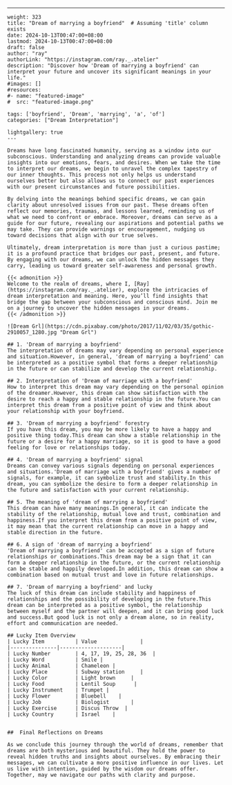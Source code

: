 ---
    weight: 323
    title: "Dream of marrying a boyfriend"  # Assuming 'title' column exists
    date: 2024-10-13T00:47:00+08:00
    lastmod: 2024-10-13T00:47:00+08:00
    draft: false
    author: "ray"
    authorLink: "https://instagram.com/ray._.atelier"
    description: "Discover how 'Dream of marrying a boyfriend' can interpret your future and uncover its significant meanings in your life."
    #images: []
    #resources:
    #- name: "featured-image"
    #  src: "featured-image.png"
    
    tags: ['boyfriend', 'Dream', 'marrying', 'a', 'of']
    categories: ["Dream Interpretation"]
    
    lightgallery: true
    ---
    
    Dreams have long fascinated humanity, serving as a window into our subconscious. Understanding and analyzing dreams can provide valuable insights into our emotions, fears, and desires. When we take the time to interpret our dreams, we begin to unravel the complex tapestry of our inner thoughts. This process not only helps us understand ourselves better but also allows us to connect our past experiences with our present circumstances and future possibilities.
    
    By delving into the meanings behind specific dreams, we can gain clarity about unresolved issues from our past. These dreams often reflect our memories, traumas, and lessons learned, reminding us of what we need to confront or embrace. Moreover, dreams can serve as a guide for our future, revealing our aspirations and potential paths we may take. They can provide warnings or encouragement, nudging us toward decisions that align with our true selves.
    
    Ultimately, dream interpretation is more than just a curious pastime; it is a profound practice that bridges our past, present, and future. By engaging with our dreams, we can unlock the hidden messages they carry, leading us toward greater self-awareness and personal growth.
    
    {{< admonition >}}
    Welcome to the realm of dreams, where I, [Ray](https://instagram.com/ray._.atelier), explore the intricacies of dream interpretation and meaning. Here, you’ll find insights that bridge the gap between your subconscious and conscious mind. Join me on a journey to uncover the hidden messages in your dreams.
    {{< /admonition >}}
    
    ![Dream Grl](https://cdn.pixabay.com/photo/2017/11/02/03/35/gothic-2910057_1280.jpg "Dream Grl")
    
    ## 1. 'Dream of marrying a boyfriend'
    The interpretation of dreams may vary depending on personal experience and situation.However, in general, 'dream of marrying a boyfriend' can be interpreted as a positive symbol that forms a deeper relationship in the future or can stabilize and develop the current relationship.
    
    ## 2. Interpretation of 'Dream of marriage with a boyfriend'
    How to interpret this dream may vary depending on the personal opinion of the dreamer.However, this dream can show satisfaction with the desire to reach a happy and stable relationship in the future.You can interpret this dream from a positive point of view and think about your relationship with your boyfriend.
    
    ## 3. 'Dream of marrying a boyfriend' forestry
    If you have this dream, you may be more likely to have a happy and positive thing today.This dream can show a stable relationship in the future or a desire for a happy marriage, so it is good to have a good feeling for love or relationships today.
    
    ## 4. 'Dream of marrying a boyfriend' signal
    Dreams can convey various signals depending on personal experiences and situations.'Dream of marriage with a boyfriend' gives a number of signals, for example, it can symbolize trust and stability.In this dream, you can symbolize the desire to form a deeper relationship in the future and satisfaction with your current relationship.
    
    ## 5. The meaning of 'dream of marrying a boyfriend'
    This dream can have many meanings.In general, it can indicate the stability of the relationship, mutual love and trust, combination and happiness.If you interpret this dream from a positive point of view, it may mean that the current relationship can move in a happy and stable direction in the future.
    
    ## 6. A sign of 'dream of marrying a boyfriend'
    'Dream of marrying a boyfriend' can be accepted as a sign of future relationships or combinations.This dream may be a sign that it can form a deeper relationship in the future, or the current relationship can be stable and happily developed.In addition, this dream can show a combination based on mutual trust and love in future relationships.
    
    ## 7. 'Dream of marrying a boyfriend' and lucky
    The luck of this dream can include stability and happiness of relationships and the possibility of developing in the future.This dream can be interpreted as a positive symbol, the relationship between myself and the partner will deepen, and it can bring good luck and success.But good luck is not only a dream alone, so in reality, effort and communication are needed.
    
    ## Lucky Item Overview
    | Lucky Item          | Value              |
    |---------------|--------------------|
    | Lucky Number        | 4, 17, 19, 25, 28, 36  |
    | Lucky Word          | Smile |
    | Lucky Animal        | Chameleon |
    | Lucky Place         | Subway station     |
    | Lucky Color         | Light brown     |
    | Lucky Food          | Lentil Soup      |
    | Lucky Instrument    | Trumpet |
    | Lucky Flower        | Bluebell    |
    | Lucky Job           | Biologist       |
    | Lucky Exercise      | Discus Throw  |
    | Lucky Country       | Israel    |
    
    
    ##  Final Reflections on Dreams
    
    As we conclude this journey through the world of dreams, remember that dreams are both mysterious and beautiful. They hold the power to reveal hidden truths and insights about ourselves. By embracing their messages, we can cultivate a more positive influence in our lives. Let us live with intention, guided by the wisdom our dreams offer. Together, may we navigate our paths with clarity and purpose.
    